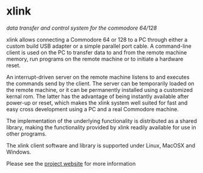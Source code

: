 # xlink
*data transfer and control system for the commodore 64/128*

xlink allows connecting a Commodore 64 or 128 to a PC through either a
custom build USB adapter or a simple parallel port cable. A
command-line client is used on the PC to transfer data to and from the
remote machine memory, run programs on the remote machine or to
initiate a hardware reset.

An interrupt-driven server on the remote machine listens to and
executes the commands send by the client. The server can be
temporarily loaded on the remote machine, or it can be permanently
installed using a customized kernal rom. The latter has the advantage
of being instantly available after power-up or reset, which makes the
xlink system well suited for fast and easy cross development using a
PC and a real Commodore machine.

The implementation of the underlying functionality is distributed as a
shared library, making the functionality provided by xlink readily
available for use in other programs.

The xlink client software and library is supported under Linux, MacOSX and
Windows.

Please see the [project website](http://henning-bekel.de/xlink) for
more information

